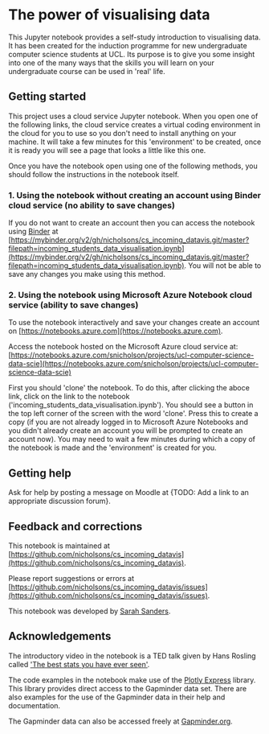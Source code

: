 # The power of visualising data
This Jupyter notebook provides a self-study introduction to visualising data. It has been created for the induction programme for new undergraduate computer science students at UCL. Its purpose is to give you some insight into one of the many ways that the skills you will learn on your undergraduate course can be used in 'real' life.

## Getting started
This project uses a cloud service Jupyter notebook. When you open one of the following links, the cloud service creates a virtual coding environment in the cloud for you to use so you don't need to install anything on your machine. It will take a few minutes for this 'environment' to be created, once it is ready you will see a page that looks a little like this one.

Once you have the notebook open using one of the following methods, you should follow the instructions in the notebook itself.

### 1. Using the notebook without creating an account using Binder cloud service (no ability to save changes)
If you do not want to create an account then you can access the notebook using [Binder](https://mybinder.org) at [https://mybinder.org/v2/gh/nicholsons/cs_incoming_datavis.git/master?filepath=incoming_students_data_visualisation.ipynb](https://mybinder.org/v2/gh/nicholsons/cs_incoming_datavis.git/master?filepath=incoming_students_data_visualisation.ipynb). You will not be able to save any changes you make using this method.

### 2. Using the notebook using Microsoft Azure Notebook cloud service (ability to save changes)
To use the notebook interactively and save your changes create an account on [https://notebooks.azure.com](https://notebooks.azure.com). 

Access the notebook hosted on the Microsoft Azure cloud service at:
[https://notebooks.azure.com/snicholson/projects/ucl-computer-science-data-scie](https://notebooks.azure.com/snicholson/projects/ucl-computer-science-data-scie)

First you should 'clone' the notebook. To do this, after clicking the aboce link, click on the link to the notebook ('incoming_students_data_visualisation.ipynb'). You should see a button in the top left corner of the screen with the word 'clone'. Press this to create a copy (if you are not already logged in to Microsoft Azure Notebooks and you didn't already create an account you will be prompted to create an account now). You may need to wait a few minutes during which a copy of the notebook is made and the 'environment' is created for you.

## Getting help
Ask for help by posting a message on Moodle at {TODO: Add a link to an appropriate discussion forum}.

## Feedback and corrections
This notebook is maintained at [https://github.com/nicholsons/cs_incoming_datavis](https://github.com/nicholsons/cs_incoming_datavis). 

Please report suggestions or errors at [https://github.com/nicholsons/cs_incoming_datavis/issues](https://github.com/nicholsons/cs_incoming_datavis/issues).

This notebook was developed by [Sarah Sanders](mailto:sarah.sanders@ucl.ac.uk).

## Acknowledgements
The introductory video in the notebook is a TED talk given by Hans Rosling called ['The best stats you have ever seen'](https://www.ted.com/talks/hans_rosling_the_best_stats_you_ve_ever_seen?utm_campaign=tedspread&utm_medium=referral&utm_source=tedcomshare).

The code examples in the notebook make use of the [Plotly Express](https://plotly.com/python/plotly-express/) library. This library provides direct access to the Gapminder data set. There are also examples for the use of the Gapminder data in their help and documentation.

The Gapminder data can also be accessed freely at [Gapminder.org](https://www.gapminder.org/data/).

